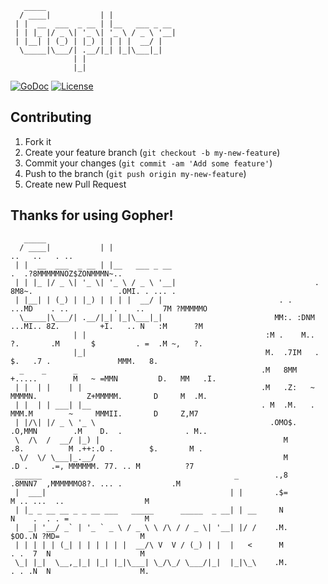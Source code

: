 ```
   _____             
  / ____|           | |                            
 | |  __  ___  _ __ | |__   ___ _ __               
 | | |_ |/ _ \| '_ \| '_ \ / _ \ '__|              
 | |__| | (_) | |_) | | | |  __/ |                 
  \_____|\___/| .__/|_| |_|\___|_|                 
              | |                                  
              |_|                                  
```
[![GoDoc](https://godoc.org/github.com/gopherlabs/gopher?status.svg)](https://godoc.org/github.com/gopherlabs/gopher)
[![License](http://img.shields.io/:license-mit-blue.svg)](http://doge.mit-license.org)

## Contributing

1. Fork it
2. Create your feature branch (`git checkout -b my-new-feature`)
3. Commit your changes (`git commit -am 'Add some feature'`)
4. Push to the branch (`git push origin my-new-feature`)
5. Create new Pull Request


## Thanks for using Gopher!

```
   _____             
  / ____|           | |                                	                        ..   ..   . ..
 | |  __  ___  _ __ | |__   ___ _ __                   	                 .  .?8MMMMMNOZ$ZONMMMN~..
 | | |_ |/ _ \| '_ \| '_ \ / _ \ '__|                  	            .   8M8~.                   .OMI. . ... .
 | |__| | (_) | |_) | | | |  __/ |                     	    . .   ...MD    . ..          .    ..    7M ?MMMMMO
  \_____|\___/| .__/|_| |_|\___|_|                     	   MM:. :DNM ...MI.. 8Z.         +I.   .. N   :M      ?M
              | |                                      	 :M .    M..  ?.       .M       $         . =  .M ~,   ?.
              |_|                                      	 M.  .7IM   .            $.   .7 .               MMM.   8.
  _    _      _                                        	.M   8MM    +.....        M   ~ =MMN         D.   MM   .I.
 | |  | |    | |                                       	.M   .Z:   ~ MMMMN.           Z+MMMMM.       D     M  .M.
 | |  | | ___| |__                                     	. M  .M.   . MMM.M        ~     MMMII.       D     Z,M7
 | |/\| |/ _ \ '_ \                                    	  .OMO$.   .O,MMN        .M    D.  .              . M..
 \  /\  /  __/ |_) |                                   	     M      .8.          M .++:.O .        $.       M .
  \/  \/ \___|_.__/                                    	     M       .D .     .=, MMMMMM. 77. .. M          ?7
 ______                                           _    	   .,8          .8MNN7  ,MMMMMMO8?. ... .           .M
 |  ___|                                         | |   	   .$=                 M .. ...  ..                  M
 | |_ _ __ __ _ _ __ ___   _____      _____  _ __| | __	    N                  N    .  . . =                 M
 |  _| '__/ _` | '_ ` _ \ / _ \ \ /\ / / _ \| '__| |/ /	   .M.                  $OO..N ?MD=                  M
 | | | | | (_| | | | | | |  __/\ V  V / (_) | |  |   < 	    M                   . .  7  N                    M
 \_| |_|  \__,_|_| |_| |_|\___| \_/\_/ \___/|_|  |_|\_\	   .M.                  . . .N  N                    M.

```
